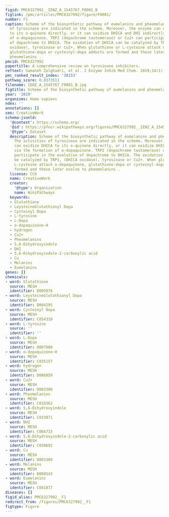 ```yaml
---
figid: PMC6327992__IENZ_A_1545767_F0001_B
figlink: /pmc/articles/PMC6327992/figure/F0001/
number: F1
caption: Scheme of the biosynthetic pathway of eumelanins and pheomelanins. The activities
  of tyrosinase are indicated in the scheme. Moreover, the enzyme can oxidize DHICA
  to its o-quinone directly, or it can oxidize DHICA and DHI indirectly via the formation
  of o-dopaquinone. TRP2 (dopachrome tautomerase) or Cu2+ can participate in the evolution
  of dopachrome to DHICA. The oxidation of DHICA can be catalyzed by TRP1, (DHICA
  oxidase), tyrosinase or Cu2+. When glutathione or L-cysteine attack o-dopaquinone,
  glutathione-dopa or cysteinyl-dopa adducts are formed and these later evolve to
  pheomelanins .
pmcid: PMC6327992
papertitle: A comprehensive review on tyrosinase inhibitors.
reftext: Samaneh Zolghadri, et al. J Enzyme Inhib Med Chem. 2019;34(1):279-309.
pmc_ranked_result_index: '38153'
pathway_score: 0.8373511
filename: IENZ_A_1545767_F0001_B.jpg
figtitle: Scheme of the biosynthetic pathway of eumelanins and pheomelanins
year: '2019'
organisms: Homo sapiens
ndex: ''
annotations: []
seo: CreativeWork
schema-jsonld:
  '@context': https://schema.org/
  '@id': https://pfocr.wikipathways.org/figures/PMC6327992__IENZ_A_1545767_F0001_B.html
  '@type': Dataset
  description: Scheme of the biosynthetic pathway of eumelanins and pheomelanins.
    The activities of tyrosinase are indicated in the scheme. Moreover, the enzyme
    can oxidize DHICA to its o-quinone directly, or it can oxidize DHICA and DHI indirectly
    via the formation of o-dopaquinone. TRP2 (dopachrome tautomerase) or Cu2+ can
    participate in the evolution of dopachrome to DHICA. The oxidation of DHICA can
    be catalyzed by TRP1, (DHICA oxidase), tyrosinase or Cu2+. When glutathione or
    L-cysteine attack o-dopaquinone, glutathione-dopa or cysteinyl-dopa adducts are
    formed and these later evolve to pheomelanins .
  license: CC0
  name: CreativeWork
  creator:
    '@type': Organization
    name: WikiPathways
  keywords:
  - Glutathione
  - LeysteineGlutathionyl Dopa
  - Cysteinyl Dopa
  - L-tyrosine
  - L-Dopa
  - o-dopaquinone-H
  - hydrogen
  - Cu2+
  - Pheomelanins
  - 5,6-Dihydroxyindole
  - DHI
  - 5,6-Dihydroxyindole-2-carboxylic acid
  - Cu
  - Melanins
  - Eumelanins
genes: []
chemicals:
- word: Glutathione
  source: MESH
  identifier: D005978
- word: LeysteineGlutathionyl Dopa
  source: MESH
  identifier: D004295
- word: Cysteinyl Dopa
  source: MESH
  identifier: C054310
- word: L-tyrosine
  source: ''
  identifier: ''
- word: L-Dopa
  source: MESH
  identifier: D007980
- word: o-dopaquinone-H
  source: MESH
  identifier: C035157
- word: hydrogen
  source: MESH
  identifier: D006859
- word: Cu2+
  source: MESH
  identifier: D003300
- word: Pheomelanins
  source: MESH
  identifier: C018362
- word: 5,6-Dihydroxyindole
  source: MESH
  identifier: C033871
- word: DHI
  source: MESH
  identifier: C066733
- word: 5,6-Dihydroxyindole-2-carboxylic acid
  source: MESH
  identifier: C030692
- word: Cu
  source: MESH
  identifier: D003300
- word: Melanins
  source: MESH
  identifier: D008543
- word: Eumelanins
  source: MESH
  identifier: C041877
diseases: []
figid_alias: PMC6327992__F1
redirect_from: /figures/PMC6327992__F1
figtype: Figure
---
```

